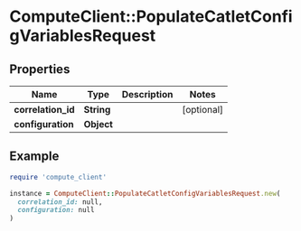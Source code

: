 # ComputeClient::PopulateCatletConfigVariablesRequest

## Properties

| Name | Type | Description | Notes |
| ---- | ---- | ----------- | ----- |
| **correlation_id** | **String** |  | [optional] |
| **configuration** | **Object** |  |  |

## Example

```ruby
require 'compute_client'

instance = ComputeClient::PopulateCatletConfigVariablesRequest.new(
  correlation_id: null,
  configuration: null
)
```

